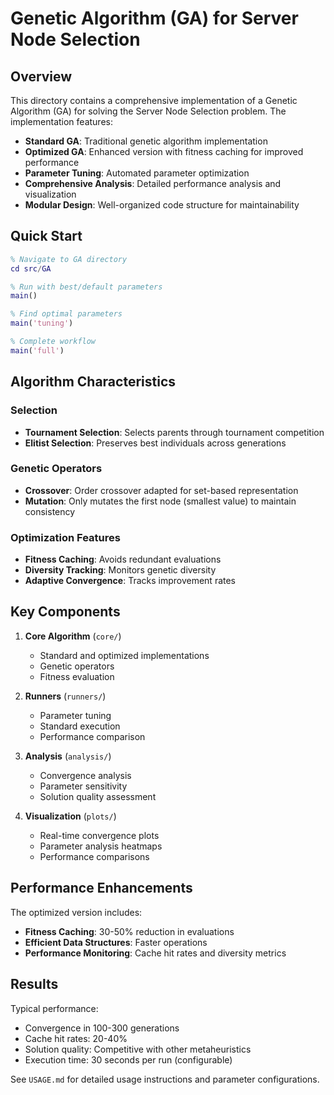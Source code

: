 # Genetic Algorithm (GA) for Server Node Selection

## Overview

This directory contains a comprehensive implementation of a Genetic Algorithm (GA) for solving the Server Node Selection problem. The implementation features:

- **Standard GA**: Traditional genetic algorithm implementation
- **Optimized GA**: Enhanced version with fitness caching for improved performance
- **Parameter Tuning**: Automated parameter optimization
- **Comprehensive Analysis**: Detailed performance analysis and visualization
- **Modular Design**: Well-organized code structure for maintainability

## Quick Start

```matlab
% Navigate to GA directory
cd src/GA

% Run with best/default parameters
main()

% Find optimal parameters
main('tuning')

% Complete workflow
main('full')
```

## Algorithm Characteristics

### Selection
- **Tournament Selection**: Selects parents through tournament competition
- **Elitist Selection**: Preserves best individuals across generations

### Genetic Operators
- **Crossover**: Order crossover adapted for set-based representation
- **Mutation**: Only mutates the first node (smallest value) to maintain consistency

### Optimization Features
- **Fitness Caching**: Avoids redundant evaluations
- **Diversity Tracking**: Monitors genetic diversity
- **Adaptive Convergence**: Tracks improvement rates

## Key Components

1. **Core Algorithm** (`core/`)
   - Standard and optimized implementations
   - Genetic operators
   - Fitness evaluation

2. **Runners** (`runners/`)
   - Parameter tuning
   - Standard execution
   - Performance comparison

3. **Analysis** (`analysis/`)
   - Convergence analysis
   - Parameter sensitivity
   - Solution quality assessment

4. **Visualization** (`plots/`)
   - Real-time convergence plots
   - Parameter analysis heatmaps
   - Performance comparisons

## Performance Enhancements

The optimized version includes:
- **Fitness Caching**: 30-50% reduction in evaluations
- **Efficient Data Structures**: Faster operations
- **Performance Monitoring**: Cache hit rates and diversity metrics

## Results

Typical performance:
- Convergence in 100-300 generations
- Cache hit rates: 20-40%
- Solution quality: Competitive with other metaheuristics
- Execution time: 30 seconds per run (configurable)

See `USAGE.md` for detailed usage instructions and parameter configurations.